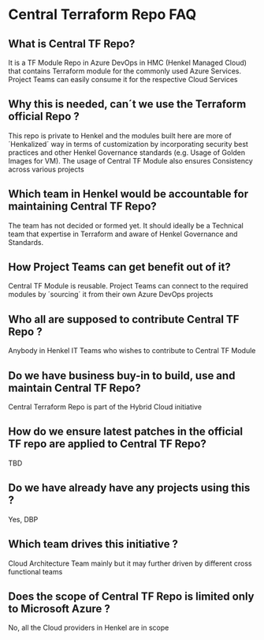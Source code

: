 # Central Terraform Repo FAQ

## What is Central TF Repo?
It is a TF Module Repo in Azure DevOps in HMC (Henkel Managed Cloud) that contains Terraform module for the commonly used Azure Services. Project Teams can easily consume it for the respective Cloud Services 

## Why this is needed, can´t we use the Terraform official Repo ?
This repo is private to Henkel and the modules built here are more of  ´Henkalized´ way in terms of customization by incorporating security best practices and other Henkel Governance standards (e.g. Usage of Golden Images for VM). The usage of Central TF Module also ensures Consistency across various projects 

## Which team in Henkel would be accountable for maintaining Central TF Repo?
The team has not decided or formed yet. It should ideally be a Technical team that expertise in Terraform and aware of Henkel Governance and Standards.

## How Project Teams can get benefit out of it?
Central TF Module is reusable. Project Teams can connect to the required modules by ´sourcing´ it from their own Azure DevOps projects 

## Who all are supposed to contribute Central TF Repo ?
Anybody in Henkel IT Teams who wishes to contribute to Central TF Module

## Do we have business buy-in to build, use and maintain Central TF Repo?
Central Terraform Repo is part of the Hybrid Cloud initiative 

## How do we ensure latest patches in the official TF repo are applied to Central TF Repo?
TBD

## Do we have already have any projects using this ?
Yes, DBP

## Which team drives this initiative ?
Cloud Architecture Team mainly but it may further driven by different cross functional teams

## Does the scope of Central TF Repo is limited only to Microsoft Azure ?
No, all the Cloud providers in Henkel are in  scope
